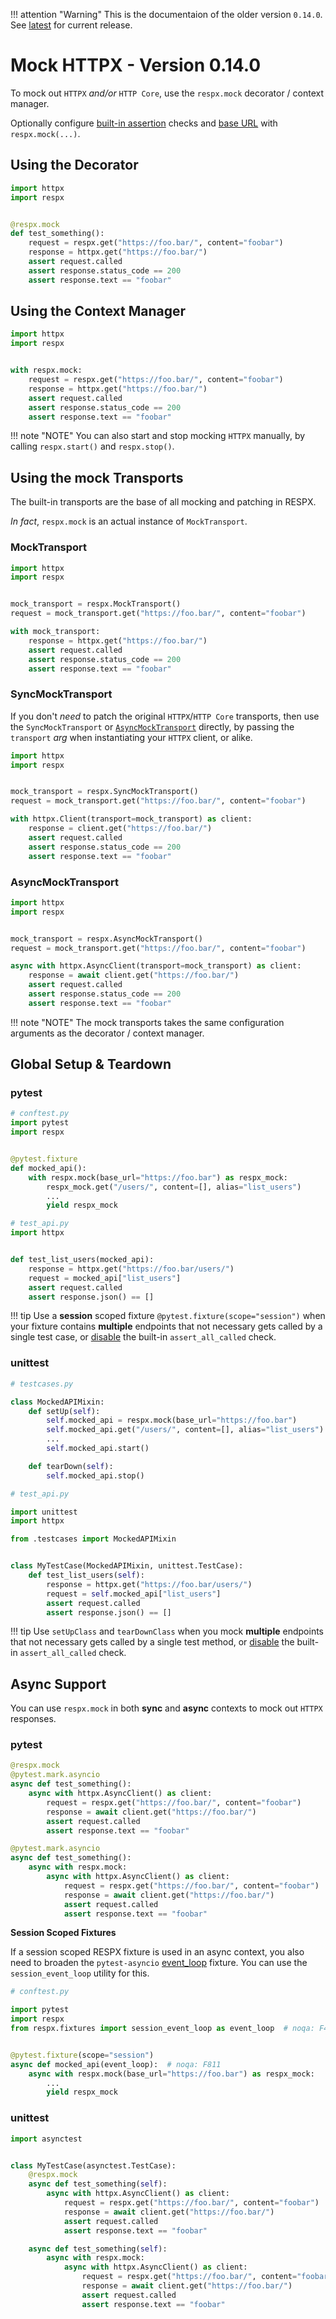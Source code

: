 !!! attention "Warning"
    This is the documentaion of the older version `0.14.0`. See [latest](../../../) for current release.

# Mock HTTPX - Version 0.14.0

To mock out `HTTPX` *and/or* `HTTP Core`, use the `respx.mock` decorator / context manager.

Optionally configure [built-in assertion](api.md#built-in-assertions) checks and [base URL](api.md#base-url)
with `respx.mock(...)`.


## Using the Decorator

``` python
import httpx
import respx


@respx.mock
def test_something():
    request = respx.get("https://foo.bar/", content="foobar")
    response = httpx.get("https://foo.bar/")
    assert request.called
    assert response.status_code == 200
    assert response.text == "foobar"
```


## Using the Context Manager

``` python
import httpx
import respx


with respx.mock:
    request = respx.get("https://foo.bar/", content="foobar")
    response = httpx.get("https://foo.bar/")
    assert request.called
    assert response.status_code == 200
    assert response.text == "foobar"
```

!!! note "NOTE"
    You can also start and stop mocking `HTTPX` manually, by calling `respx.start()` and `respx.stop()`.


## Using the mock Transports

The built-in transports are the base of all mocking and patching in RESPX.

*In fact*, `respx.mock` is an actual instance of `MockTransport`.

### MockTransport
``` python
import httpx
import respx


mock_transport = respx.MockTransport()
request = mock_transport.get("https://foo.bar/", content="foobar")

with mock_transport:
    response = httpx.get("https://foo.bar/")
    assert request.called
    assert response.status_code == 200
    assert response.text == "foobar"
```

### SyncMockTransport

If you don't *need* to patch the original `HTTPX`/`HTTP Core` transports, then use the `SyncMockTransport` or [`AsyncMockTransport`](#asyncmocktransport) directly, by passing the `transport` *arg* when instantiating your `HTTPX` client, or alike.

``` python
import httpx
import respx


mock_transport = respx.SyncMockTransport()
request = mock_transport.get("https://foo.bar/", content="foobar")

with httpx.Client(transport=mock_transport) as client:
    response = client.get("https://foo.bar/")
    assert request.called
    assert response.status_code == 200
    assert response.text == "foobar"
```

### AsyncMockTransport

``` python
import httpx
import respx


mock_transport = respx.AsyncMockTransport()
request = mock_transport.get("https://foo.bar/", content="foobar")

async with httpx.AsyncClient(transport=mock_transport) as client:
    response = await client.get("https://foo.bar/")
    assert request.called
    assert response.status_code == 200
    assert response.text == "foobar"
```

!!! note "NOTE"
    The mock transports takes the same configuration arguments as the decorator / context manager.


## Global Setup & Teardown

### pytest
``` python
# conftest.py
import pytest
import respx


@pytest.fixture
def mocked_api():
    with respx.mock(base_url="https://foo.bar") as respx_mock:
        respx_mock.get("/users/", content=[], alias="list_users")
        ...
        yield respx_mock
```

``` python
# test_api.py
import httpx


def test_list_users(mocked_api):
    response = httpx.get("https://foo.bar/users/")
    request = mocked_api["list_users"]
    assert request.called
    assert response.json() == []
```

!!! tip
    Use a **session** scoped fixture `@pytest.fixture(scope="session")` when your fixture contains **multiple**
    endpoints that not necessary gets called by a single test case, or [disable](api.md#built-in-assertions)
    the built-in `assert_all_called` check.


### unittest

``` python
# testcases.py

class MockedAPIMixin:
    def setUp(self):
        self.mocked_api = respx.mock(base_url="https://foo.bar")
        self.mocked_api.get("/users/", content=[], alias="list_users")
        ...
        self.mocked_api.start()

    def tearDown(self):
        self.mocked_api.stop()
```
``` python
# test_api.py

import unittest
import httpx

from .testcases import MockedAPIMixin


class MyTestCase(MockedAPIMixin, unittest.TestCase):
    def test_list_users(self):
        response = httpx.get("https://foo.bar/users/")
        request = self.mocked_api["list_users"]
        assert request.called
        assert response.json() == []
```

!!! tip
    Use `setUpClass` and `tearDownClass` when you mock **multiple** endpoints that not 
    necessary gets called by a single test method, or [disable](api.md#built-in-assertions)
    the built-in `assert_all_called` check.


## Async Support

You can use `respx.mock` in both **sync** and **async** contexts to mock out `HTTPX` responses.

### pytest
``` python
@respx.mock
@pytest.mark.asyncio
async def test_something():
    async with httpx.AsyncClient() as client:
        request = respx.get("https://foo.bar/", content="foobar")
        response = await client.get("https://foo.bar/")
        assert request.called
        assert response.text == "foobar"
```
``` python
@pytest.mark.asyncio
async def test_something():
    async with respx.mock:
        async with httpx.AsyncClient() as client:
            request = respx.get("https://foo.bar/", content="foobar")
            response = await client.get("https://foo.bar/")
            assert request.called
            assert response.text == "foobar"
```

**Session Scoped Fixtures**

If a session scoped RESPX fixture is used in an async context, you also need to broaden the `pytest-asyncio`
 [event_loop](https://github.com/pytest-dev/pytest-asyncio#event_loop) fixture.
 You can use the `session_event_loop` utility for this. 

``` python
# conftest.py

import pytest
import respx
from respx.fixtures import session_event_loop as event_loop  # noqa: F401


@pytest.fixture(scope="session")
async def mocked_api(event_loop):  # noqa: F811
    async with respx.mock(base_url="https://foo.bar") as respx_mock:
        ...
        yield respx_mock
```

### unittest

``` python
import asynctest


class MyTestCase(asynctest.TestCase):
    @respx.mock
    async def test_something(self):
        async with httpx.AsyncClient() as client:
            request = respx.get("https://foo.bar/", content="foobar")
            response = await client.get("https://foo.bar/")
            assert request.called
            assert response.text == "foobar"

    async def test_something(self):
        async with respx.mock:
            async with httpx.AsyncClient() as client:
                request = respx.get("https://foo.bar/", content="foobar")
                response = await client.get("https://foo.bar/")
                assert request.called
                assert response.text == "foobar"
```

